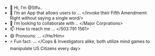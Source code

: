 - 👋 Hi, I’m @Stfu..
- 👀 I’m an App that allows users to ...  </invoke their Fifth Amendmemt Right without saying a single word/>
- 💞️ I’m looking to collaborate with .. </Major Corprations>
- 📫 How to reach me ... </503 791 1561>
- 😄 Pronouns: ... </He/Him>
- ⚡ Fun fact: ... </Cops & Investigators alike, both utilize mind games to manipulate US Citizens every day> 

<!---
bestoutcomes1989/bestoutcomes1989 is a ✨ special ✨ repository because its `README.md` (this file) appears on your GitHub profile.
You can click the Preview link to take a look at your changes.
--- >
